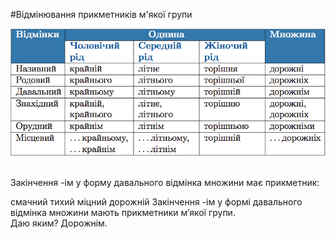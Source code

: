 #Вiдмiнювання прикметникiв м'якої групи

<div class="center">
<img src="../pics/6/6.png" width="600px" class="center"/>
</div>
<br>

<quiz> 
    <question>
       <p>Закінчення <span class="p1">-ім</span> у форму давального відмінка множини має прикметник:</p>
           <answer>смачний</answer>
           <answer>тихий</answer>
           <answer>міцний</answer>
           <answer correct>дорожній</answer>
      <explanation>
Закінчення <span class="p1">-ім</span> у формі давального відмінка множини мають прикметники м’якої групи. <br>
Даю яким? Дорожнім.
</explanation>
    </question>
</quiz> 
